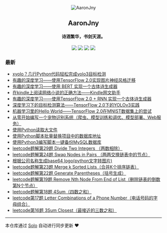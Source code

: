 <p align="center"><img alt="AaronJny" src="https://img.hacpai.com/file/2019/11/20944488removebgpreview-1130bc0a.png"></p><h2 align="center">
AaronJny
</h2>

<h4 align="center">诗酒繁华，书剑天涯。</h4>
<p align="center"><a title="AaronJny" target="_blank" href="https://github.com/AaronJny/solo-blog"><img src="https://img.shields.io/github/last-commit/AaronJny/solo-blog.svg?style=flat-square&color=FF9900"></a>
<a title="GitHub repo size in bytes" target="_blank" href="https://github.com/AaronJny/solo-blog"><img src="https://img.shields.io/github/repo-size/AaronJny/solo-blog.svg?style=flat-square"></a>
<a title="Solo Version" target="_blank" href="https://github.com/88250/solo/releases"><img src="https://img.shields.io/badge/solo-4.3.1-f1e05a.svg?style=flat-square&color=blueviolet"></a>
<a title="Hits" target="_blank" href="https://github.com/88250/hits"><img src="https://hits.b3log.org/AaronJny/solo-blog.svg"></a></p>

### 最新

* [xyolo？几行Python代码轻松完成yolo3目标检测](https://www.aaronjny.com/articles/2020/11/08/1604823112022.html)
* [有趣的深度学习——使用TensorFlow 2.0实现图片神经风格迁移](https://www.aaronjny.com/articles/2020/03/15/1584256301112.html)
* [有趣的深度学习——使用 BERT 实现一个古体诗生成器](https://www.aaronjny.com/articles/2020/03/11/1583923113887.html)
* [在kindle上阅读网络小说的正确方法——Kindle网文助手](https://www.aaronjny.com/articles/2020/03/11/1583918482378.html)
* [有趣的深度学习——使用TensorFlow 2.0 + RNN 实现一个古体诗生成器](https://www.aaronjny.com/articles/2020/01/02/1577944439534.html)
* [深度学习下的目标检测算法——TensorFlow 2.0下的YOLOv3实践](https://www.aaronjny.com/articles/2019/12/22/1576989909962.html)
* [机器学习里的Hello World——TensorFlow 2.0在MNIST数据集上的尝试](https://www.aaronjny.com/articles/2019/12/17/1576597057367.html)
* [从零开始编写一个宠物识别系统（爬虫、模型训练和调优、模型部署、Web服务）](https://www.aaronjny.com/articles/2019/12/17/1576592367309.html)
* [使用Python读取大文件](https://www.aaronjny.com/articles/2019/11/22/1574405631522.html)
* [使用Python脚本批量替换项目中的数据库地址](https://www.aaronjny.com/articles/2019/11/21/1574321234088.html)
* [使用Python3编写脚本一键备份MySQL数据库](https://www.aaronjny.com/articles/2019/11/19/1574145044800.html)
* [leetcode题解第29题 Divide Two Integers （两数相除）](https://www.aaronjny.com/articles/2019/11/06/1573024985893.html)
* [leetcode题解第24题 Swap Nodes in Pairs （两两交换链表中的节点）](https://www.aaronjny.com/articles/2019/11/06/1573019415566.html)
* [根据公司名称生成base64 logo(python文字转图片)](https://www.aaronjny.com/articles/2019/11/06/1573018075959.html)
* [leetcode题解第23题 Merge k Sorted Lists（合并K个排序链表）](https://www.aaronjny.com/articles/2019/11/06/1573017881785.html)
* [leetcode题解第22题 Generate Parentheses（括号生成）](https://www.aaronjny.com/articles/2019/11/06/1573017833526.html)
* [leetcode题解第19题 Remove Nth Node From End of List（删除链表的倒数第N个节点）](https://www.aaronjny.com/articles/2019/11/06/1573017762159.html)
* [leetcode题解第18题 4Sum（四数之和）](https://www.aaronjny.com/articles/2019/11/06/1573017601065.html)
* [leetcode第17题 Letter Combinations of a Phone Number（电话号码的字母组合）](https://www.aaronjny.com/articles/2019/11/06/1573017554442.html)
* [leetcode第16题 3Sum Closest（最接近的三数之和）](https://www.aaronjny.com/articles/2019/11/06/1573017483100.html)



---

本仓库通过 [Solo](https://github.com/88250/solo) 自动进行同步更新 ❤️ 